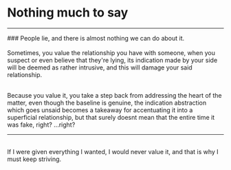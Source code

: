 # Nothing much to say
<hr>
### People lie, and there is almost nothing we can do about it. <br> 
<br>
Sometimes, you value the relationship you have with someone, when you suspect or even believe that they're lying, its indication made by your side will be deemed as rather intrusive, and this will damage your said relationship. <br> <br>

Because you value it, you take a step back from addressing the heart of the matter, even though the baseline is genuine, the indication abstraction which goes unsaid becomes a takeaway for accentuating it into a superficial relationship, but that surely doesnt mean that the entire time it was fake, right? ...right? 

<hr>

<br>
If I were given everything I wanted, I would never value it, and that is why I must keep striving.
